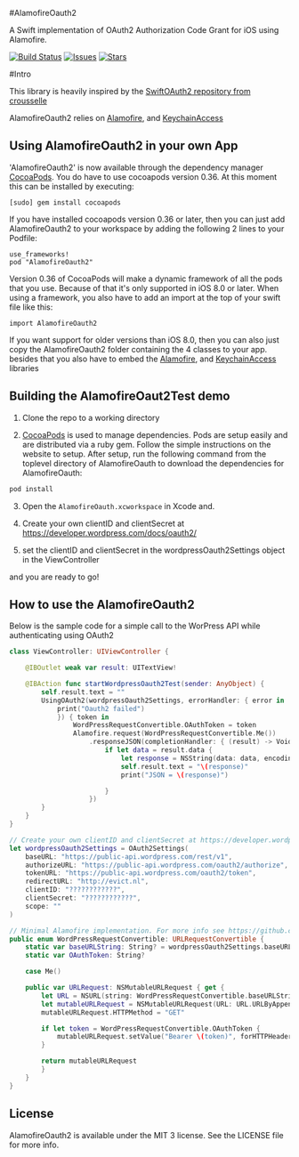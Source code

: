 #AlamofireOauth2

A Swift implementation of OAuth2 Authorization Code Grant for iOS using Alamofire.

[![Build Status](https://travis-ci.org/rmgrimm/AlamofireOauth2.svg?style=flat)](https://travis-ci.org/rmgrimm/AlamofireOauth2)
[![Issues](https://img.shields.io/github/issues-raw/rmgrimm/AlamofireOauth2.svg?style=flat)](https://github.com/rmgrimm/AlamofireOauth2/issues)
[![Stars](https://img.shields.io/github/stars/rmgrimm/AlamofireOauth2.svg?style=flat)](https://github.com/rmgrimm/AlamofireOauth2/stargazers)

#Intro

This library is heavily inspired by the [SwiftOAuth2 repository from crousselle](https://github.com/crousselle/SwiftOAuth2)

AlamofireOauth2 relies on [Alamofire](https://github.com/Alamofire/Alamofire), and [KeychainAccess](https://github.com/kishikawakatsumi/KeychainAccess)


## Using AlamofireOauth2 in your own App

'AlamofireOauth2' is now available through the dependency manager [CocoaPods](http://cocoapods.org).
You do have to use cocoapods version 0.36. At this moment this can be installed by executing:

```
[sudo] gem install cocoapods
```

If you have installed cocoapods version 0.36 or later, then you can just add AlamofireOauth2 to your workspace by adding the following 2 lines to your Podfile:

```
use_frameworks!
pod "AlamofireOauth2"
```

Version 0.36 of CocoaPods will make a dynamic framework of all the pods that you use. Because of that it's only supported in iOS 8.0 or later. When using a framework, you also have to add an import at the top of your swift file like this:

```
import AlamofireOauth2
```

If you want support for older versions than iOS 8.0, then you can also just copy the AlamofireOauth2 folder containing the 4 classes to your app. besides that you also have to embed the [Alamofire](https://github.com/Alamofire/Alamofire), and [KeychainAccess](https://github.com/kishikawakatsumi/KeychainAccess) libraries


## Building the AlamofireOaut2Test demo

1) Clone the repo to a working directory

2) [CocoaPods](http://cocoapods.org) is used to manage dependencies. Pods are setup easily and are distributed via a ruby gem. Follow the simple instructions on the website to setup. After setup, run the following command from the toplevel directory of AlamofireOauth to download the dependencies for AlamofireOauth:

```sh
pod install
```

3) Open the `AlamofireOauth.xcworkspace` in Xcode and.

4) Create your own clientID and clientSecret at https://developer.wordpress.com/docs/oauth2/

5) set the clientID and clientSecret in the wordpressOauth2Settings object in the ViewController

and you are ready to go!

## How to use the AlamofireOauth2

Below is the sample code for a simple call to the WorPress API while authenticating using OAuth2


```Swift
class ViewController: UIViewController {

    @IBOutlet weak var result: UITextView!

    @IBAction func startWordpressOauth2Test(sender: AnyObject) {
        self.result.text = ""
        UsingOAuth2(wordpressOauth2Settings, errorHandler: { error in
            print("Oauth2 failed")
            }) { token in
                WordPressRequestConvertible.OAuthToken = token
                Alamofire.request(WordPressRequestConvertible.Me())
                    .responseJSON(completionHandler: { (result) -> Void in
                        if let data = result.data {
                            let response = NSString(data: data, encoding: NSUTF8StringEncoding)
                            self.result.text = "\(response)"
                            print("JSON = \(response)")

                        }
                    })
        }
    }
}

// Create your own clientID and clientSecret at https://developer.wordpress.com/docs/oauth2/
let wordpressOauth2Settings = OAuth2Settings(
    baseURL: "https://public-api.wordpress.com/rest/v1",
    authorizeURL: "https://public-api.wordpress.com/oauth2/authorize",
    tokenURL: "https://public-api.wordpress.com/oauth2/token",
    redirectURL: "http://evict.nl",
    clientID: "????????????",
    clientSecret: "????????????",
    scope: ""
)

// Minimal Alamofire implementation. For more info see https://github.com/Alamofire/Alamofire#crud--authorization
public enum WordPressRequestConvertible: URLRequestConvertible {
    static var baseURLString: String? = wordpressOauth2Settings.baseURL
    static var OAuthToken: String?

    case Me()

    public var URLRequest: NSMutableURLRequest { get {
        let URL = NSURL(string: WordPressRequestConvertible.baseURLString!)!
        let mutableURLRequest = NSMutableURLRequest(URL: URL.URLByAppendingPathComponent("/me"))
        mutableURLRequest.HTTPMethod = "GET"

        if let token = WordPressRequestConvertible.OAuthToken {
            mutableURLRequest.setValue("Bearer \(token)", forHTTPHeaderField: "Authorization")
        }

        return mutableURLRequest
        }
    }
}
```
## License

AlamofireOauth2 is available under the MIT 3 license. See the LICENSE file for more info.
